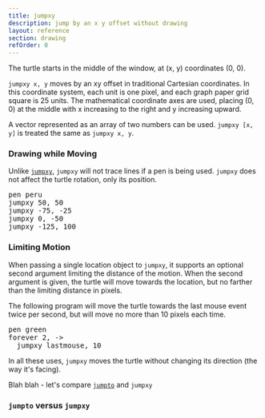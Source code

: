 ```yaml
---
title: jumpxy
description: jump by an x y offset without drawing 
layout: reference
section: drawing
refOrder: 0
---
```


The turtle starts in the middle of the window, at (x, y) coordinates
(0, 0).

`jumpxy x, y` moves by an xy offset in
traditional Cartesian coordinates.  In this coordinate system,
each unit is one pixel, and each graph paper grid square is 25 units.
The mathematical coordinate axes are used, placing (0, 0)
at the middle with x increasing to the right and y increasing upward.

A vector represented as an array of two numbers can be used.
`jumpxy [x, y]` is treated the same as
`jumpxy x, y`.

<script type="figure" width=300 height=250>
turtle.css opacity: 0.3, turtlePenStyle: silver, turtlePenDown: true
p = new Pencil
p.cross = ->
  @pen black, 0.7
  @jump -5, 0
  @slide 10
  @jump -5, -5
  @fd 10
  @jump 0, -5
p.label 'origin', id: 'where', labelSide: 'top right', turtleSpeed: Infinity
p.pen black, 1.5
p.jumpto -8, 0
p.rt 360, 8
p.jumpto 0, 250
p.moveto 0, -250
p.jumpto -250, 0
p.moveto 250, 0
p.jumpto 105, 110
p.label 'x > 0,&emsp;y > 0'
p.jumpto 105, -110
p.label 'x > 0,&emsp;y < 0'
p.jumpto -105, 110
p.label 'x < 0,&emsp;y > 0'
p.jumpto -105, -110
p.label 'x < 0,&emsp;y < 0'
p.jumpto 50, 0
p.cross()
p.label '50', 'bottom'
p.jumpto 100, 0
p.cross()
p.label '100', 'bottom'
p.jumpto -50, 0
p.cross()
p.label '-50', 'bottom'
p.jumpto -100, 0
p.cross()
p.label '-100', 'bottom'
p.jumpto 0, 50
p.cross()
p.label '50', 'left'
p.jumpto 0, 100
p.cross()
p.label '100', 'left'
p.jumpto 0, -50
p.cross()
p.label '-50', 'left'
p.jumpto 0, -100
p.cross()
p.label '-100', 'left'
p.jumpto 140, 0
p.label 'x', 'top'
p.jumpto 0, 115
p.label 'y', 'right'
click (e) ->
  home()
  $('#where').text "#{e.x}, #{e.y}"
  $('#where').jumpto e.x, e.y
  jumpxy e.x, e.y
</script>

### Drawing while Moving

Unlike [`jumpxy`](jumpxy.html), `jumpxy` will not trace lines if a pen is being used. `jumpxy` does not affect the
turtle rotation, only its position.

<pre class="examp">
pen peru
jumpxy 50, 50
jumpxy -75, -25
jumpxy 0, -50
jumpxy <span data-dfn="x">-125</span>, <span data-dfn="y">100</span>
</pre>

<script type="demo" width=500 height=250>
p = new Pencil
p.cross = ->
  @pen black, 0.7
  @jump -5, 0
  @slide 10
  @jump -5, -5
  @fd 10
  @jump 0, -5
setup ->
  p.pen silver, 1.5
  p.jumpto 0, 250
  p.moveto 0, -250
  p.jumpto -250, 0
  p.moveto 250, 0
demo ->
  pen peru
  jumpxy 50, 50
  plan ->
    p.jumpto turtle
    p.cross()
    p.label 'jumpxy 50, 50', 'top'
  moveto -75, -25
  plan ->
    p.jumpto turtle
    p.cross()
    p.jump 0, -8
    p.label 'jumpxy -75, -25', 'left'
  jumpxy 0, -50
  plan ->
    p.jumpto turtle
    p.cross()
    p.label 'jumpxy 0, -50', 'left'
  jumpxy -125, 100
  plan ->
    p.jumpto turtle
    p.cross()
    p.label 'jumpxy 125, 0', 'right'
</script>

### Limiting Motion

When passing a single location object to `jumpxy`, it supports
an optional second argument limiting the distance of the motion.  When the
second argument is given, the turtle will move towards the location, but
no farther than the limiting distance in pixels.

The following program will move the turtle towards the last mouse event
twice per second, but will move no more than 10 pixels each time.

<pre class="examp">
pen green
forever 2, ->
  jumpxy lastmouse, <span data-dfn="limiting distance">10</span>
</pre>

<script type="demo" width=300 height=250>
setup ->
  stop()
demo ->
  forever 2, ->
    jumpxy lastmouse, 10
</script>

In all these uses, `jumpxy` moves the turtle without changing
its direction (the way it's facing).

Blah blah - let's compare [`jumpto`](jumpto.html) and `jumpxy`

### `jumpto` versus `jumpxy`

<script type="demo" width=300 height=350>
setup ->
  pen null
demo ->
  jumpto 50, 100
  dot blue, 30
  fd 20
  label "50, 100", 'top'
  home()
  s = new Turtle
  s.label "jumpxy", 'left'
  s.pen blue
  s.pen red
  s.movexy 50, 100
  pause 2
  j = new Turtle
  j.rt 90
  j.fd 100
  j.pen green
  j.label "jumpto", 'right'
  j.moveto 50, 100
</script>

